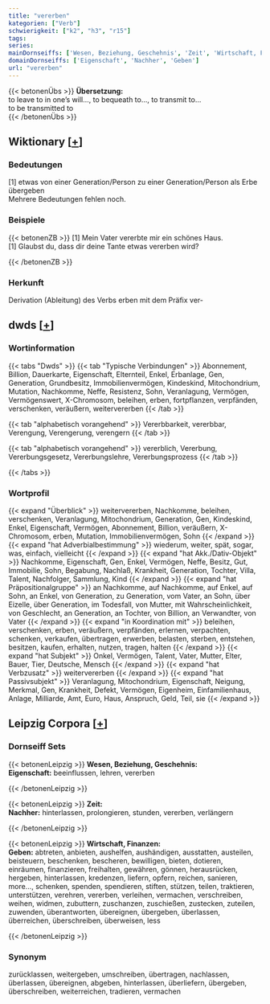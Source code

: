 ```yaml
---
title: "vererben"
kategorien: ["Verb"]
schwierigkeit: ["k2", "h3", "r15"]
tags:
series:
mainDornseiffs: ['Wesen, Beziehung, Geschehnis', 'Zeit', 'Wirtschaft, Finanzen']
domainDornseiffs: ['Eigenschaft', 'Nachher', 'Geben']
url: "vererben"
---
```


{{< betonenÜbs >}}
**Übersetzung:**  
to leave to in one’s will..., to bequeath to..., to transmit  to...  
to be transmitted  to  
{{< /betonenÜbs >}}

## Wiktionary [[+](https://de.wiktionary.org/wiki/vererben)]

### Bedeutungen
[1] etwas von einer Generation/Person zu einer Generation/Person als Erbe übergeben  
Mehrere Bedeutungen fehlen noch.  

### Beispiele
{{< betonenZB >}}
[1] Mein Vater vererbte mir ein schönes Haus.  
[1] Glaubst du, dass dir deine Tante etwas vererben wird?  

{{< /betonenZB >}}
### Herkunft
Derivation (Ableitung) des Verbs erben mit dem Präfix ver-  



## dwds [[+](https://www.dwds.de/wb/vererben)]

### Wortinformation
{{< tabs "Dwds" >}}
{{< tab "Typische Verbindungen" >}}
Abonnement, Billion, Dauerkarte, Eigenschaft, Elternteil, Enkel, Erbanlage, Gen, Generation, Grundbesitz, Immobilienvermögen, Kindeskind, Mitochondrium, Mutation, Nachkomme, Neffe, Resistenz, Sohn, Veranlagung, Vermögen, Vermögenswert, X-Chromosom, beleihen, erben, fortpflanzen, verpfänden, verschenken, veräußern, weitervererben
{{< /tab >}}

{{< tab "alphabetisch vorangehend" >}}
Vererbbarkeit, vererbbar, Verengung, Verengerung, verengern
{{< /tab >}}

{{< tab "alphabetisch vorangehend" >}}
vererblich, Vererbung, Vererbungsgesetz, Vererbungslehre, Vererbungsprozess
{{< /tab >}}

{{< /tabs >}}

### Wortprofil
{{< expand "Überblick" >}} weitervererben, Nachkomme, beleihen, verschenken, Veranlagung, Mitochondrium, Generation, Gen, Kindeskind, Enkel, Eigenschaft, Vermögen, Abonnement, Billion, veräußern, X-Chromosom, erben, Mutation, Immobilienvermögen, Sohn {{< /expand >}}
{{< expand "hat Adverbialbestimmung" >}} wiederum, weiter, spät, sogar, was, einfach, vielleicht {{< /expand >}}
{{< expand "hat Akk./Dativ-Objekt" >}} Nachkomme, Eigenschaft, Gen, Enkel, Vermögen, Neffe, Besitz, Gut, Immobilie, Sohn, Begabung, Nachlaß, Krankheit, Generation, Tochter, Villa, Talent, Nachfolger, Sammlung, Kind {{< /expand >}}
{{< expand "hat Präpositionalgruppe" >}} an Nachkomme, auf Nachkomme, auf Enkel, auf Sohn, an Enkel, von Generation, zu Generation, vom Vater, an Sohn, über Eizelle, über Generation, im Todesfall, von Mutter, mit Wahrscheinlichkeit, von Geschlecht, an Generation, an Tochter, von Billion, an Verwandter, von Vater {{< /expand >}}
{{< expand "in Koordination mit" >}} beleihen, verschenken, erben, veräußern, verpfänden, erlernen, verpachten, schenken, verkaufen, übertragen, erwerben, belasten, sterben, entstehen, besitzen, kaufen, erhalten, nutzen, tragen, halten {{< /expand >}}
{{< expand "hat Subjekt" >}} Onkel, Vermögen, Talent, Vater, Mutter, Elter, Bauer, Tier, Deutsche, Mensch {{< /expand >}}
{{< expand "hat Verbzusatz" >}} weitervererben {{< /expand >}}
{{< expand "hat Passivsubjekt" >}} Veranlagung, Mitochondrium, Eigenschaft, Neigung, Merkmal, Gen, Krankheit, Defekt, Vermögen, Eigenheim, Einfamilienhaus, Anlage, Milliarde, Amt, Euro, Haus, Anspruch, Geld, Teil, sie {{< /expand >}}

## Leipzig Corpora [[+](https://corpora.uni-leipzig.de/en/res?word=vererben&corpusId=deu_newscrawl-public_2018)]

### Dornseiff Sets
{{< betonenLeipzig >}}
**Wesen, Beziehung, Geschehnis:**  
**Eigenschaft:** beeinflussen, lehren, vererben  

{{< /betonenLeipzig >}}


{{< betonenLeipzig >}}
**Zeit:**  
**Nachher:** hinterlassen, prolongieren, stunden, vererben, verlängern  

{{< /betonenLeipzig >}}


{{< betonenLeipzig >}}
**Wirtschaft, Finanzen:**  
**Geben:** abtreten, anbieten, aushelfen, aushändigen, ausstatten, austeilen, beisteuern, beschenken, bescheren, bewilligen, bieten, dotieren, einräumen, finanzieren, freihalten, gewähren, gönnen, herausrücken, hergeben, hinterlassen, kredenzen, liefern, opfern, reichen, sanieren, more..., schenken, spenden, spendieren, stiften, stützen, teilen, traktieren, unterstützen, verehren, vererben, verleihen, vermachen, verschreiben, weihen, widmen, zubuttern, zuschanzen, zuschießen, zustecken, zuteilen, zuwenden, überantworten, übereignen, übergeben, überlassen, überreichen, überschreiben, überweisen, less  

{{< /betonenLeipzig >}}

### Synonym
zurücklassen, weitergeben, umschreiben, übertragen, nachlassen, überlassen, übereignen, abgeben, hinterlassen, überliefern, übergeben, überschreiben, weiterreichen, tradieren, vermachen

